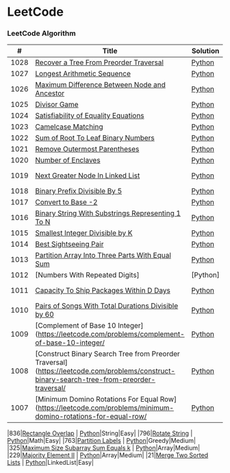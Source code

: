 LeetCode
========

### LeetCode Algorithm



| # | Title | Solution | Difficulty | Classification |
|---| ----- | -------- | ---------- | -------------- |
|1028|[Recover a Tree From Preorder Traversal](https://leetcode.com/problems/recover-a-tree-from-preorder-traversal/) | [Python](https://github.com/xiaohai0520/LeetCode/blob/master/algorithms/1028.%20Recover%20a%20Tree%20From%20Preorder%20Traversal.py)|TREE|Hard|
|1027|[Longest Arithmetic Sequence](https://leetcode.com/problems/longest-arithmetic-sequence/) | [Python](https://github.com/xiaohai0520/LeetCode/blob/master/algorithms/1027.%20Longest%20Arithmetic%20Sequence.py)|DP|Medium|
|1026|[Maximum Difference Between Node and Ancestor](https://leetcode.com/problems/maximum-difference-between-node-and-ancestor/) | [Python](https://github.com/xiaohai0520/LeetCode/blob/master/algorithms/1026.Maximum%20Difference%20Between%20Node%20and%20Ancestor.py)|DFS TREE|Medium|
|1025|[Divisor Game](https://leetcode.com/problems/divisor-game/) | [Python](https://github.com/xiaohai0520/LeetCode/blob/master/algorithms/1025.%20Divisor%20Game.py)|DP|Easy|
|1024|[Satisfiability of Equality Equations](https://leetcode.com/problems/video-stitching/) | [Python](https://github.com/xiaohai0520/LeetCode/blob/master/algorithms/1024.%20Video%20Stitching.py)|Greedy|Medium|
|1023|[Camelcase Matching](https://leetcode.com/problems/camelcase-matching/) | [Python](https://github.com/xiaohai0520/LeetCode/blob/master/algorithms/1023.%20Camelcase%20Matching.py)|String|Medium|
|1022|[Sum of Root To Leaf Binary Numbers](https://leetcode.com/problems/sum-of-root-to-leaf-binary-numbers/) | [Python](https://github.com/xiaohai0520/LeetCode/blob/master/algorithms/1022.%20Sum%20of%20Root%20To%20Leaf%20Binary%20Numbers.py)|DFS|Easy|
|1021|[Remove Outermost Parentheses](https://leetcode.com/problems/remove-outermost-parentheses/) | [Python](https://github.com/xiaohai0520/LeetCode/blob/master/algorithms/1021.%20Remove%20Outermost%20Parentheses.py)|String|Easy|
|1020|[Number of Enclaves](https://leetcode.com/problems/number-of-enclaves/) | [Python](https://github.com/xiaohai0520/LeetCode/blob/master/algorithms/1020.%20Number%20of%20Enclaves.py)|DFS|Medium|
|1019|[Next Greater Node In Linked List](https://leetcode.com/problems/next-greater-node-in-linked-list/) | [Python](https://github.com/xiaohai0520/LeetCode/blob/master/algorithms/1019.%20Next%20Greater%20Node%20In%20Linked%20List.py)|LinkedList Stack|Medium|
|1018|[Binary Prefix Divisible By 5](https://leetcode.com/problems/binary-prefix-divisible-by-5/) | [Python](https://github.com/xiaohai0520/LeetCode/blob/master/algorithms/1018.%20Binary%20Prefix%20Divisible%20By%205.py)|DP|Easy|
|1017|[Convert to Base -2](https://leetcode.com/problems/convert-to-base-2/) | [Python](https://github.com/xiaohai0520/LeetCode/blob/master/algorithms/1017.%20Convert%20to%20Base%20-2.py)|Bit|Medium|
|1016|[Binary String With Substrings Representing 1 To N](https://leetcode.com/problems/binary-string-with-substrings-representing-1-to-n/) | [Python](https://github.com/xiaohai0520/LeetCode/blob/master/algorithms/1016.%20Binary%20String%20With%20Substrings%20Representing%201%20To%20N.py)|Math|Medium|
|1015|[Smallest Integer Divisible by K](https://leetcode.com/problems/smallest-integer-divisible-by-k/) | [Python](https://github.com/xiaohai0520/LeetCode/blob/master/algorithms/1015.%20Smallest%20Integer%20Divisible%20by%20K.py)|Math|Medium|
|1014|[Best Sightseeing Pair](https://leetcode.com/problems/best-sightseeing-pair/) | [Python](https://github.com/xiaohai0520/LeetCode/blob/master/algorithms/1014.%20Best%20Sightseeing%20Pair.py)|DP|Medium|
|1013|[Partition Array Into Three Parts With Equal Sum](https://leetcode.com/problems/partition-array-into-three-parts-with-equal-sum/) | [Python](https://github.com/xiaohai0520/LeetCode/blob/master/algorithms/1013.%20Partition%20Array%20Into%20Three%20Parts%20With%20Equal%20Sum.py)|Array|Easy|
|1012|[Numbers With Repeated Digits]| [Python]|DP|Hard|
|1011|[Capacity To Ship Packages Within D Days](https://leetcode.com/problems/capacity-to-ship-packages-within-d-days/) | [Python](https://github.com/xiaohai0520/LeetCode/blob/master/algorithms/1011.%20Capacity%20To%20Ship%20Packages%20Within%20D%20Days.py)|Binary Search|Medium|
|1010|[Pairs of Songs With Total Durations Divisible by 60](https://leetcode.com/problems/pairs-of-songs-with-total-durations-divisible-by-60/) | [Python](https://github.com/xiaohai0520/LeetCode/blob/master/algorithms/1010.%20Pairs%20of%20Songs%20With%20Total%20Durations%20Divisible%20by%2060.py)|Array|Easy|
|1009|[Complement of Base 10 Integer](https://leetcode.com/problems/complement-of-base-10-integer/ | [Python](https://github.com/xiaohai0520/LeetCode/blob/master/algorithms/1009.%20Complement%20of%20Base%2010%20Integer.py)|Bit|Easy|
|1008|[Construct Binary Search Tree from Preorder Traversal](https://leetcode.com/problems/construct-binary-search-tree-from-preorder-traversal/| [Python](https://github.com/xiaohai0520/LeetCode/blob/master/algorithms/1008.%20Construct%20Binary%20Search%20Tree%20from%20Preorder%20Traversal.py)|Tree|Medium|
|1007|[Minimum Domino Rotations For Equal Row](https://leetcode.com/problems/minimum-domino-rotations-for-equal-row/| [Python](https://github.com/xiaohai0520/LeetCode/blob/master/algorithms/1007.%20Minimum%20Domino%20Rotations%20For%20Equal%20Row.py)|Array|Medium|


|836|[Rectangle Overlap](https://leetcode.com/problems/rectangle-overlap/) | [Python](https://github.com/xiaohai0520/LeetCode/blob/master/algorithms/796.%20Rotate%20String.py)|String|Easy|
|796|[Rotate String](https://leetcode.com/problems/rotate-string/) | [Python](https://github.com/xiaohai0520/LeetCode/blob/master/algorithms/836.%20Rectangle%20Overlap.py)|Math|Easy|
|763|[Partition Labels](https://leetcode.com/problems/partition-labels/) | [Python](https://github.com/xiaohai0520/LeetCode/blob/master/algorithms/763.%20Partition%20Labels.py)|Greedy|Medium|
|325|[Maximum Size Subarray Sum Equals k](https://leetcode.com/problems/maximum-size-subarray-sum-equals-k/) | [Python](https://github.com/xiaohai0520/LeetCode/blob/master/algorithms/325.%20Maximum%20Size%20Subarray%20Sum%20Equals%20k.py)|Array|Medium|
|229|[Majority Element II](https://leetcode.com/problems/majority-element-ii/) | [Python](https://github.com/xiaohai0520/LeetCode/blob/master/algorithms/229.Majority%20Element%20II.py)|Array|Medium|
|21|[Merge Two Sorted Lists](https://leetcode.com/problems/merge-two-sorted-lists/) | [Python](https://github.com/xiaohai0520/LeetCode/blob/master/algorithms/21.%20Merge%20Two%20Sorted%20Lists.py)|LinkedList|Easy|

